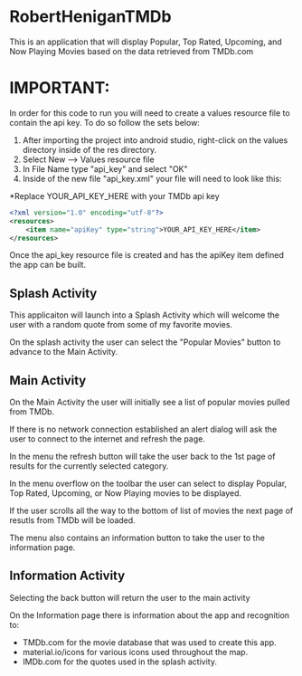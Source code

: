 # RobertHeniganTMDb
This is an application that will display Popular, Top Rated, Upcoming, and Now Playing Movies based on the data retrieved from TMDb.com

# IMPORTANT:
In order for this code to run you will need to create a values resource file to contain the api key.
To do so follow the sets below:
  1) After importing the project into android studio, right-click on the values directory inside of the res directory.
  2) Select New --> Values resource file
  3) In File Name type "api_key" and select "OK"
  4) Inside of the new file "api_key.xml" your file will need to look like this:
  
*Replace YOUR_API_KEY_HERE with your TMDb api key

```xml
<?xml version="1.0" encoding="utf-8"?>
<resources>
    <item name="apiKey" type="string">YOUR_API_KEY_HERE</item>
</resources>
```

Once the api_key resource file is created and has the apiKey item defined the app can be built.

## Splash Activity
This applicaiton will launch into a Splash Activity which will welcome the user with a random quote from some of my favorite movies.

On the splash activity the user can select the "Popular Movies" button to advance to the Main Activity.

## Main Activity
On the Main Activity the user will initially see a list of popular movies pulled from TMDb.

If there is no network connection established an alert dialog will ask the user to connect to the internet and refresh the page.

In the menu the refresh button will take the user back to the 1st page of results for the currently selected category.

In the menu overflow on the toolbar the user can select to display Popular, Top Rated, Upcoming, or Now Playing movies to be displayed.

If the user scrolls all the way to the bottom of list of movies the next page of resutls from TMDb will be loaded.

The menu also contains an information button to take the user to the information page.

## Information Activity
Selecting the back button will return the user to the main activity

On the Information page there is information about the app and recognition to:
  - TMDb.com for the movie database that was used to create this app.
  - material.io/icons for various icons used throughout the map.
  - IMDb.com for the quotes used in the splash activity.
